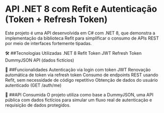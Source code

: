 # API .NET 8 com Refit e Autenticação (Token + Refresh Token)
Este projeto é uma API desenvolvida em C# com .NET 8, que demonstra a implementação da biblioteca Refit para simplificar o consumo de APIs REST por meio de interfaces fortemente tipadas.

🛠️ ##Tecnologias Utilizadas
.NET 8
Refit
Token JWT
Refresh Token
DummyJSON API (dados fictícios)

🚀 ##Funcionalidades
Autenticação via login com token JWT
Renovação automática de token via refresh token
Consumo de endpoints REST usando Refit, sem necessidade de código repetitivo
Obtenção de dados do usuário autenticado (GET /auth/me)

🔗 ##API Consumida
O projeto utiliza como base a DummyJSON, uma API pública com dados fictícios para simular um fluxo real de autenticação e requisição de dados protegidos.
